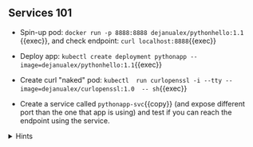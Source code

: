 ## Services 101

* Spin-up pod: `docker run -p 8888:8888 dejanualex/pythonhello:1.1 `{{exec}}, and check endpoint: `curl localhost:8888`{{exec}}

* Deploy app: `kubectl create deployment pythonapp --image=dejanualex/pythonhello:1.1`{{exec}}

* Create curl "naked" pod: `kubectl  run curlopenssl -i --tty --image=dejanualex/curlopenssl:1.0  -- sh`{{exec}} 

* Create a service called `pythonapp-svc`{{copy}} (and expose different port than the one that app is using) and test if you can reach the endpoint using the service.

<details>
<summary>Hints</summary>
Create service <code>kubectl expose deployment pythonapp --name=pythonapp-svc --port=8081 --target-port=8888</code>
<br>
Check the endpoint using the service <code>kubectl exec po/curlopenssl -- curl -s pythonapp-svc.default.svc.cluster.local:8081></code>
</details>
